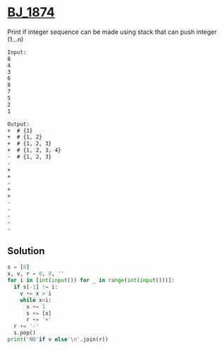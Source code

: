 # [BJ_1874](https://acmicpc.net/problem/1874)

Print if integer sequence can be made using stack that can push integer (1...n)

```txt
Input:
8
4
3
6
8
7
5
2
1

Output:
+  # {1}
+  # {1, 2}
+  # {1, 2, 3}
+  # {1, 2, 3, 4}
-  # {1, 2, 3}
-
+
+
-
+
+
-
-
-
-
-
```

## Solution

```py
s = [0]
x, v, r = 0, 0, ''
for i in [int(input()) for _ in range(int(input()))]:
  if s[-1] != i:
    v += x > i
    while x<i:
      x += 1
      s += [x]
      r += '+'
  r += '-'
  s.pop()
print('NO'if v else'\n'.join(r))
```
